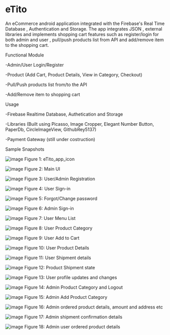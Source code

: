 # eTito
An eCommerce android application integrated with the Firebase's Real Time Database , Authentication and Storage. The app integrates JSON  , external libraries and implements  shopping cart features  such as register/login for both admin and user , pull/push products list from API and add/remove item to the shopping cart. 

Functional Module

-Admin/User Login/Register

-Product (Add Cart, Product Details, View in Category, Checkout)

-Pull/Push products list from/to the API

-Add/Remove item to shopping cart




Usage

-Firebase Realtime Database, Authetication and Storage

-Libraries (Built using Picasso, Image Cropper, Elegant Number Button, PaperDb, CircleImageView, GithubRey5137)

-Payment Gateway (still under costruction) 


Sample Snapshots



![image](https://user-images.githubusercontent.com/46360191/68259947-289b2180-fff0-11e9-878a-e8c4baf73525.png) Figure 1: eTito_app_icon


![image](https://user-images.githubusercontent.com/46360191/68255764-0949c780-ffe3-11e9-8e5f-f75feed69eac.png) Figure 2: Main UI


![image](https://user-images.githubusercontent.com/46360191/68256467-0e0f7b00-ffe5-11e9-9676-00e24bf5d62c.png) Figure 3: User/Admin Registration

![image](https://user-images.githubusercontent.com/46360191/68256539-4d3dcc00-ffe5-11e9-8fc9-8c16159a0e7d.png) Figure 4: User Sign-in

![image](https://user-images.githubusercontent.com/46360191/68256784-da812080-ffe5-11e9-910f-a121c65b1a78.png) Figure 5: Forgot/Change password

![image](https://user-images.githubusercontent.com/46360191/68256825-0a302880-ffe6-11e9-943c-e919eca7221b.png) Figure 6: Admin Sign-in

![image](https://user-images.githubusercontent.com/46360191/68256900-4e232d80-ffe6-11e9-96af-69db9e1371ef.png) Figure 7: User Menu List

![image](https://user-images.githubusercontent.com/46360191/68256983-9e9a8b00-ffe6-11e9-9935-25af4338d92c.png) Figure 8: User Product Category


![image](https://user-images.githubusercontent.com/46360191/68257281-97c04800-ffe7-11e9-9670-675b4d83f7da.png) Figure 9: User Add to Cart

![image](https://user-images.githubusercontent.com/46360191/68257306-ab6bae80-ffe7-11e9-9c12-ab1650b00f26.png) Figure 10: User Product Details

![image](https://user-images.githubusercontent.com/46360191/68257374-e2da5b00-ffe7-11e9-841d-331829ad4d2e.png) Figure 11: User Shipment details

![image](https://user-images.githubusercontent.com/46360191/68257414-056c7400-ffe8-11e9-9b03-e1cc7724ad18.png) Figure 12: Product Shipment state

![image](https://user-images.githubusercontent.com/46360191/68257448-2cc34100-ffe8-11e9-856b-fbd4a4dc489d.png) Figure 13: User profile updates and changes

![image](https://user-images.githubusercontent.com/46360191/68257477-4b293c80-ffe8-11e9-9fd7-f406d66d5dc7.png) Figure 14: Admin Product Category and Logout


![image](https://user-images.githubusercontent.com/46360191/68257722-149ff180-ffe9-11e9-829b-34ff1a6d15a3.png) Figure 15: Admin Add Product Category

![image](https://user-images.githubusercontent.com/46360191/68257780-47e28080-ffe9-11e9-8a41-6902f952fd12.png) Figure 16: Admin ordered product details, amount and address etc

![image](https://user-images.githubusercontent.com/46360191/68257818-6d6f8a00-ffe9-11e9-9d88-e8530365a156.png) Figure 17: Admin shipment confirmation details

![image](https://user-images.githubusercontent.com/46360191/68257886-ae679e80-ffe9-11e9-90bc-1e7dd8ec8082.png) Figure 18: Admin user ordered product details 


